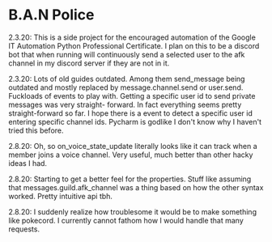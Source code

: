 # B.A.N Police

2.3.20: This is a side project for the encouraged automation of the Google IT Automation Python Professional Certificate.  I plan on this to be a discord bot that when running will continuously send a selected user to the afk channel in my discord server if they are not in it.

2.3.20: Lots of old guides outdated.  Among them send_message being outdated and mostly replaced by message.channel.send or user.send.  Fuckloads of events to play with.  Getting a specific user id to send private messages was very straight- forward.  In fact everything seems pretty straight-forward so far.  I hope there is a event to detect a specific user id entering specific channel ids.  Pycharm is godlike I don't know why I haven't tried this before.

2.8.20: Oh, so on_voice_state_update literally looks like it can track when a member joins a voice channel.  Very useful, much better than other hacky ideas I had.

2.8.20: Starting to get a better feel for the properties.  Stuff like assuming that messages.guild.afk_channel was a thing based on how the other syntax worked.  Pretty intuitive api tbh.

2.8.20: I suddenly realize how troublesome it would be to make something like pokecord.  I currently cannot fathom how I would handle that many requests.